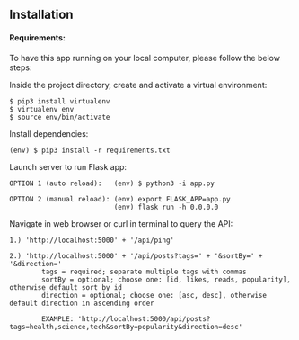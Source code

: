 ## Installation

#### Requirements:

To have this app running on your local computer, please follow the below steps:

Inside the project directory, create and activate a virtual environment:
```
$ pip3 install virtualenv
$ virtualenv env
$ source env/bin/activate
```
Install dependencies:
```
(env) $ pip3 install -r requirements.txt
```
Launch server to run Flask app:
```
OPTION 1 (auto reload):   (env) $ python3 -i app.py

OPTION 2 (manual reload): (env) export FLASK_APP=app.py
                          (env) flask run -h 0.0.0.0
```
Navigate in web browser or curl in terminal to query the API:
```
1.) 'http://localhost:5000' + '/api/ping'

2.) 'http://localhost:5000' + '/api/posts?tags=' + '&sortBy=' + '&direction='
        tags = required; separate multiple tags with commas
        sortBy = optional; choose one: [id, likes, reads, popularity], otherwise default sort by id
        direction = optional; choose one: [asc, desc], otherwise default direction in ascending order

        EXAMPLE: 'http://localhost:5000/api/posts?tags=health,science,tech&sortBy=popularity&direction=desc'
```
